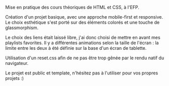 Mise en pratique des cours théoriques de HTML et CSS, à l'EFP.

Création d'un projet basique, avec une approche mobile-first et responsive.
Le choix esthétique s'est porté sur des éléments colorés et une touche de glassmorphism.

Le choix des liens était laissé libre, j'ai donc choisi de mettre en avant mes playlists favorites.
Il y a différentes animations selon la taille de l'écran : la limite entre les deux à été définie sur la base d'un écran de tablette. 

Utilisation d'un reset.css afin de ne pas être trop gênée par le rendu natif du navigateur.

Le projet est public et template, n'hésitez pas à l'utiliser pour vos propres projets :)

